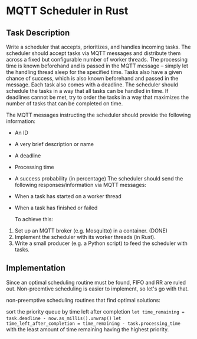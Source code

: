 # MQTT Scheduler in Rust

## Task Description
Write a scheduler that accepts, prioritizes, and handles incoming tasks. The scheduler should
accept tasks via MQTT messages and distribute them across a fixed but configurable number of
worker threads. The processing time is known beforehand and is passed in the MQTT message –
simply let the handling thread sleep for the specified time. Tasks also have a given chance of
success, which is also known beforehand and passed in the message.
Each task also comes with a deadline. The scheduler should schedule the tasks in a way that all
tasks can be handled in time. If deadlines cannot be met, try to order the tasks in a way that
maximizes the number of tasks that can be completed on time.


The MQTT messages instructing the scheduler should provide the following information:
- An ID
- A very brief description or name
- A deadline
- Processing time
- A success probability (in percentage)
  The scheduler should send the following responses/information via MQTT messages:
- When a task has started on a worker thread
- When a task has finished or failed


  To achieve this:
1. Set up an MQTT broker (e.g. Mosquitto) in a container. (DONE)
2. Implement the scheduler with its worker threads (in Rust).
3. Write a small producer (e.g. a Python script) to feed the scheduler with tasks.

## Implementation

Since an optimal scheduling routine must be found, FIFO and RR are ruled out.
Non-preemtive scheduling is easier to implement, so let's go with that.

non-preemptive scheduling routines that find optimal solutions:

sort the priority queue by time left after completion
`let time_remaining = task.deadline - now.as_millis().unwrap()`
`let time_left_after_completion = time_remaining - task.processing_time`
with the least amount of time remaining having the highest priority.